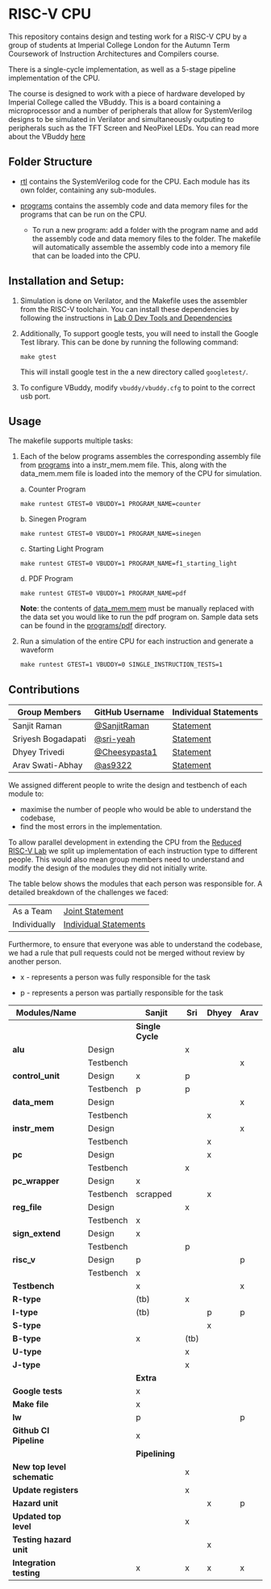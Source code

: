 # RISC-V CPU

This repository contains design and testing work for a RISC-V CPU by a group of students at Imperial College London for the Autumn Term Coursework of Instruction Architectures and Compilers course.

There is a single-cycle implementation, as well as a 5-stage pipeline implementation of the CPU.

The course is designed to work with a piece of hardware developed by Imperial College called the VBuddy. This is a board containing a microprocessor and a number of peripherals that allow for SystemVerilog designs to be simulated in Verilator and simultaneously outputing to peripherals such as the TFT Screen and NeoPixel LEDs. You can read more about the VBuddy [here](http://www.ee.ic.ac.uk/pcheung/teaching/EIE2-IAC/Lecture%203%20-%20Verilator%20&%20Testbenches%20(notes).pdf)

## Folder Structure
* [rtl](/rtl/) contains the SystemVerilog code for the CPU. Each module has its own folder, containing any sub-modules.

* [programs](/programs/) contains the assembly code and data memory files for the programs that can be run on the CPU. 

    * To run a new program: add a folder with the program name and add the assembly code and data memory files to the folder. The makefile will automatically assemble the assembly code into a memory file that can be loaded into the CPU.


## Installation and Setup:

1. Simulation is done on Verilator, and the Makefile uses the assembler from the RISC-V toolchain. You can install these dependencies by following the instructions in [Lab 0 Dev Tools and Dependencies](https://github.com/EIE2-IAC-Labs/Lab0-devtools)

2. Additionally, To support google tests, you will need to install the Google Test library. This can be done by running the following command:

    ```make gtest```

    This will install google test in the a new directory called `googletest/`.

3. To configure VBuddy, modify `vbuddy/vbuddy.cfg` to point to the correct usb port.

## Usage

The makefile supports multiple tasks:

1. Each of the below programs assembles the corresponding assembly file from [programs](/programs/) into a instr_mem.mem file. This, along with the data_mem.mem file is loaded into the memory of the CPU for simulation.

    a. Counter Program

    ```make runtest GTEST=0 VBUDDY=1 PROGRAM_NAME=counter```

    b. Sinegen Program

    ```make runtest GTEST=0 VBUDDY=1 PROGRAM_NAME=sinegen```
    
    c. Starting Light Program

    ```make runtest GTEST=0 VBUDDY=1 PROGRAM_NAME=f1_starting_light```

    d. PDF Program

    ```make runtest GTEST=0 VBUDDY=1 PROGRAM_NAME=pdf```
    
    **Note**: the contents of [data_mem.mem](/programs/pdf/data_mem.mem) must be manually replaced with the data set you would like to run the pdf program on. Sample data sets can be found in the [programs/pdf](/programs/pdf/) directory.

2. Run a simulation of the entire CPU for each instruction and generate a waveform
    
    ```make runtest GTEST=1 VBUDDY=0 SINGLE_INSTRUCTION_TESTS=1```


## Contributions

| Group Members       | GitHub Username     | Individual Statements |
|---------------------|---------------------|-----------------------|
| Sanjit Raman        | [@SanjitRaman](https://github.com/SanjitRaman) | [Statement](/statements/sanjit.md) |
| Sriyesh Bogadapati  | [@sri-yeah](https://github.com/sri-yeah) | [Statement](/statements/sriyesh.md) |
| Dhyey Trivedi       | [@Cheesypasta1](https://github.com/Cheesypasta1) | [Statement](/statements/dhyey.md) |
| Arav Swati-Abhay    | [@as9322](https://github.com/as9322) | [Statement](/statements/arav.md) |

We assigned different people to write the design and testbench of each module to:
-  maximise the number of people who would be able to understand the codebase,
- find the most errors in the implementation. 

To allow parallel development in extending the CPU from the [Reduced RISC-V Lab](https://github.com/SanjitRaman/Team-10-Reduced-RISC-V) we split up implementation of each instruction type to different people. This would also mean group members need to understand and modify the design of the modules they did not initially write.

The table below shows the modules that each person was responsible for. A detailed breakdown of the challenges we faced:

|||
|------|------|
|As a Team| [Joint Statement](/statements/)|
|Individually|[Individual Statements](/statements/)|


Furthermore, to ensure that everyone was able to understand the codebase, we had a rule that pull requests could not be merged without review by another person. 

- x - represents a person was fully responsible for the task

- p - represents a person was partially responsible for the task

| Modules/Name       |           | Sanjit   | Sri  | Dhyey | Arav |
|--------------------|-----------|----------|------|-------|------|
|                    |           |  **Single Cycle**        |      |       |      |
| **alu**                | Design    |          | x    |       |      |
|                    | Testbench |          |      |       | x    |
| **control_unit**       | Design    | x        | p    |       |      |
|                    | Testbench | p        | p    |       |      |
| **data_mem**           | Design    |          |      |       | x    |
|                    | Testbench |          |      | x     |      |
| **instr_mem**          | Design    |          |      |       | x    |
|                    | Testbench |          |      | x     |      |
| **pc**                 | Design    |          |      | x     |      |
|                    | Testbench |          | x    |       |      |
| **pc_wrapper**         | Design    | x        |      |       |      |
|                    | Testbench | scrapped |      | x     |      |
| **reg_file**           | Design    |          | x    |       |      |
|                    | Testbench | x        |      |       |      |
| **sign_extend**        | Design    | x        |      |       |      |
|                    | Testbench |          | p    |       |      |
| **risc_v**             | Design    | p        |      |       | p    |
|                    | Testbench | x        |      |       |      |
| **Testbench**          |           | x        |      |       | x    |
| **R-type**             |           | (tb)     | x    |       |      |
| **I-type**             |           | (tb)     |      | p     | p    |
| **S-type**             |           |          |      | x     |      |
| **B-type**             |           | x        | (tb) |       |      |
| **U-type**             |           |          | x    |       |      |
| **J-type**             |           |          | x    |       |      |
|           |           |      **Extra**    |      |       |      |
| **Google tests**       |           | x        |      |       |      |
| **Make file**          |           | x        |      |       |      |
| **lw**                 |           | p        |      |       | p    |
| **Github CI Pipeline** |           | x        |      |       |      |
| | | **Pipelining** | | | | 
| **New top level schematic** | | | x | | | 
| **Update registers** | | | x | | | 
|  **Hazard unit** | | | | x | p | 
| **Updated top level** | |  | x | | | 
|  **Testing hazard unit** | | | | x | | 
|  **Integration testing** | | x | x | x | x | 

